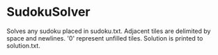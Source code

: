 SudokuSolver
============

Solves any sudoku placed in sudoku.txt. Adjacent tiles are delimited by space and newlines. '0' represent unfilled tiles. Solution is printed to solution.txt.
